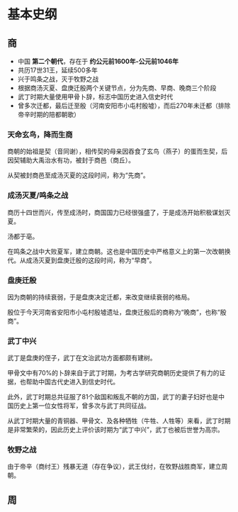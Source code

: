 # 基本史纲



## 商


- 中国 **第二个朝代**，存在于 **约公元前1600年-公元前1046年**
- 共历17世31王，延续500多年
- 兴于鸣条之战，灭于牧野之战
- 根据商汤灭夏、盘庚迁殷两个关键节点，分为先商、早商、晚商三个阶段
- 武丁时期大量使用甲骨卜辞，标志中国历史进入信史时代
- 曾多次迁都，最后迁至殷（河南安阳市小屯村殷墟），而后270年未迁都（排除帝辛时期的陪都朝歌）


### 天命玄鸟，降而生商

商朝的始祖是契（音同谢），相传契的母亲因吞食了玄鸟（燕子）的蛋而生契，后因契辅助大禹治水有功，被封于商邑（商丘）。

从契被封商邑至成汤灭夏的这段时间，称为“先商”。


### 成汤灭夏/鸣条之战

商历十四世而兴，传至成汤时，商国国力已经很强盛了，于是成汤开始积极谋划灭夏。

汤都于亳。

在鸣条之战中大败夏军，建立商朝。这也是中国历史中严格意义上的第一次改朝换代。从成汤灭夏到盘庚迁殷的这段时间，称为“早商”。



### 盘庚迁殷

因为商朝的持续衰弱，于是盘庚决定迁都，来改变继续衰弱的格局。

殷位于今天河南省安阳市小屯村殷墟遗址，盘庚迁殷后的商称为“晚商”，也称“殷商”。


### 武丁中兴

武丁是盘庚的侄子，武丁在文治武功方面都颇有建树。

甲骨文中有70%的卜辞来自于武丁时期，为考古学研究商朝历史提供了有力的证据，也帮助中国古代史进入到信史时代。

此外，武丁时期总共征服了81个敌国和叛乱不朝的方国，武丁的妻子妇好也是中国历史上第一位女性将军，曾多次与武丁共同征战。

从武丁时期大量的青铜器、甲骨文、及各种牺牲（牛牲、人牲等）来看，武丁时期是非常繁荣的，因此历史上评价该时期为“武丁中兴”，武丁也被后世誉为高宗。

### 牧野之战

由于帝辛（商纣王）残暴无道（存在争议），武王伐纣，在牧野战胜商军，建立周朝。


## 周

<Todo />
